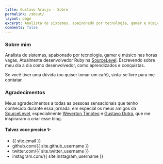 ```yaml
---
title: Gustavo Araujo - Sobre
permalink: /about/
layout: page
excerpt: Analista de sistemas, apaixonado por tecnologia, gamer e músico nas horas vagas. Escrevendo sobre meu dia a dia como desenvolvedor, como aprendizados e conquistas. Blog rodando sobre o Jekyll
comments: false
---
```


### Sobre mim

Analista de sistemas, apaixonado por tecnologia, gamer e músico nas horas vagas. Atualmente
desenvolvedor Ruby na [SourceLevel](https://sourcelevel.io).
Escrevendo sobre meu dia a dia como desenvolvedor, como aprendizados e conquistas.

Se você tiver uma dúvida (ou quiser tomar um café), sinta-se livre para me contatar.

### Agradecimentos

Meus agradecimentos a todas as pessoas sensacionais que tenho conhecido durante essa jornada, em especial os meus amigos da [SourceLevel](https://sourcelevel.io), especialmente [Weverton Timóteo](https://wevtimoteo.github.io/) e [Gustavo Dutra](https://gustavodutra.com/), que me inspiraram a criar esse blog.

#### Talvez voce precise ✨

- {{ site.email }}
- github.com/{{ site.github_username }}
- twitter.com/{{ site.twitter_username }}
- instagram.com/{{ site.instagram_username }}
